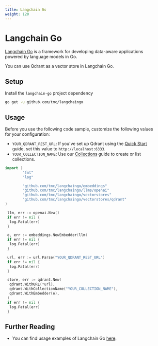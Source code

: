 ```yaml
---
title: Langchain Go
weight: 120
---
```


# Langchain Go

[Langchain Go](https://tmc.github.io/langchaingo/docs/) is a framework for developing data-aware applications powered by language models in Go.

You can use Qdrant as a vector store in Langchain Go.

## Setup

Install the `langchain-go` project dependency

```bash
go get -u github.com/tmc/langchaingo
```

## Usage

Before you use the following code sample, customize the following values for your configuration:

- `YOUR_QDRANT_REST_URL`: If you've set up Qdrant using the [Quick Start](/documentation/quick-start/) guide,
  set this value to `http://localhost:6333`.
- `YOUR_COLLECTION_NAME`: Use our [Collections](/documentation/concepts/collections) guide to create or
  list collections.

```go
import (
        "fmt"
        "log"

        "github.com/tmc/langchaingo/embeddings"
        "github.com/tmc/langchaingo/llms/openai"
        "github.com/tmc/langchaingo/vectorstores"
        "github.com/tmc/langchaingo/vectorstores/qdrant"
)

 llm, err := openai.New()
 if err != nil {
  log.Fatal(err)
 }

 e, err := embeddings.NewEmbedder(llm)
 if err != nil {
  log.Fatal(err)
 }

 url, err := url.Parse("YOUR_QDRANT_REST_URL")
 if err != nil {
  log.Fatal(err)
 }

 store, err := qdrant.New(
  qdrant.WithURL(*url),
  qdrant.WithCollectionName("YOUR_COLLECTION_NAME"),
  qdrant.WithEmbedder(e),
 )
 if err != nil {
  log.Fatal(err)
 }
```

## Further Reading

- You can find usage examples of Langchain Go [here](https://github.com/tmc/langchaingo/tree/main/examples).
